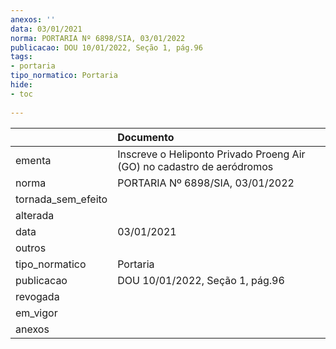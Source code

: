 ```yaml
---
anexos: ''
data: 03/01/2021
norma: PORTARIA Nº 6898/SIA, 03/01/2022
publicacao: DOU 10/01/2022, Seção 1, pág.96
tags:
- portaria
tipo_normatico: Portaria
hide: 
- toc 
 
---
```


|                    | Documento                                                              |
|:-------------------|:-----------------------------------------------------------------------|
| ementa             | Inscreve o Heliponto Privado Proeng Air (GO) no cadastro de aeródromos |
| norma              | PORTARIA Nº 6898/SIA, 03/01/2022                                       |
| tornada_sem_efeito |                                                                        |
| alterada           |                                                                        |
| data               | 03/01/2021                                                             |
| outros             |                                                                        |
| tipo_normatico     | Portaria                                                               |
| publicacao         | DOU 10/01/2022, Seção 1, pág.96                                        |
| revogada           |                                                                        |
| em_vigor           |                                                                        |
| anexos             |                                                                        |